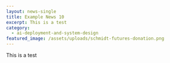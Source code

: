 ```yaml
---
layout: news-single
title: Example News 10
excerpt: This is a test
category:
  - ai-deployment-and-system-design
featured_image: /assets/uploads/schmidt-futures-donation.png
---
```

This is a test